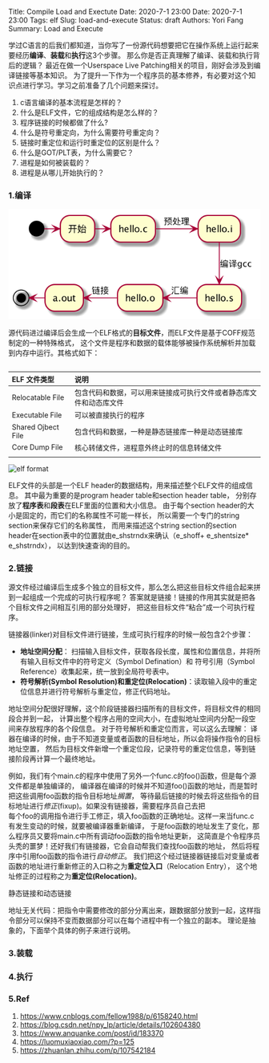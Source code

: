 Title:  Compile Load and Exectute
Date: 2020-7-1 23:00
Date: 2020-7-1 23:00
Tags: elf
Slug: load-and-execute
Status: draft
Authors: Yori Fang
Summary: Load and Execute

学过C语言的后我们都知道，当你写了一份源代码想要把它在操作系统上运行起来要经历**编译**、**装载**和**执行**这3个步骤。
那么你是否正真理解了编译、装载和执行背后的逻辑？
最近在做一个Userspace Live Patching相关的项目，刚好会涉及到编译链接等基本知识。
为了提升一下作为一个程序员的基本修养，有必要对这个知识点进行学习。学习之前准备了几个问题来探讨。

1. c语言编译的基本流程是怎样的？
2. 什么是ELF文件，它的组成结构是怎么样的？
3. 程序链接的时候都做了什么?
4. 什么是符号重定向，为什么需要符号重定向？
5. 链接时重定位和运行时重定位的区别是什么？
6. 什么是GOT/PLT表，为什么需要它？
7. 进程是如何被装载的？
8. 进程是从哪儿开始执行的？

### 1.编译

![comiple load and execute](../images/compile-load-and-store.png)

源代码进过编译后会生成一个ELF格式的**目标文件**，而ELF文件是基于COFF规范制定的一种特殊格式，
这个文件是程序和数据的载体能够被操作系统解析并加载到内存中运行。其格式如下：


```bash

```


| ELF 文件类型       | 说明                                                               |
| :----------------- | :----------------------------------------------------------------- |
| Relocatable File   | 包含代码和数据，可以用来链接成可执行文件或者静态库文件和动态库文件 |
| Executable File    | 可以被直接执行的程序                                               |
| Shared Ojbect File | 包含代码和数据，一种是静态链接库一种是动态链接库                   |
| Core Dump File     | 核心转储文件，进程意外终止时的信息转储文件                         |
|                    |



![elf format](http://luomuxiaoxiao.com/wp-content/uploads/2018/10/cs01-elf.png)

ELF文件的头部是一个ELF header的数据结构，用来描述整个ELF文件的组成信息。
其中最为重要的是program header table和section header table，
分别存放了**程序表**和**段表**在ELF里面的位置和大小信息。
由于每个section header的大小是固定的，而它们的名称属性不可能一样长，
所以需要一个专门的string section来保存它们的名称属性，
而用来描述这个string section的section header在section表中的位置就由e_shstrndx来确认（e_shoff+ e_shentsize* e_shstrndx），
以达到快速查询的目的。


### 2.链接

源文件经过编译后生成多个独立的目标文件，那么怎么把这些目标文件组合起来拼到一起组成一个完成的可执行程序呢？
答案就是链接！链接的作用其实就是把各个目标文件之间相互引用的部分处理好，
把这些目标文件“粘合”成一个可执行程序。

链接器(linker)对目标文件进行链接，生成可执行程序的时候一般包含2个步骤：

* **地址空间分配**： 扫描输入目标文件，获取各段长度，属性和位置信息，并将所有输入目标文件中的符号定义（Symbol Defination）和
  符号引用（Symbol Reference）收集起来，统一放到全局符号表中。
* **符号解析(Symbol Resolution)和重定位(Relocation)**：读取输入段中的重定位信息并进行符号解析与重定位，修正代码地址。

地址空间分配很好理解，这个阶段链接器扫描所有的目标文件，将目标文件的相同段合并到一起，
计算出整个程序占用的空间大小，在虚拟地址空间内分配一段空间来存放程序的各个段信息。
对于符号解析和重定位而言，可以这么去理解：
译器在编译的时候，由于不知道变量或者函数的目标地址，所以会将操作指令的目标地址空置，
然后为目标文件新增一个重定位段，记录符号的重定位信息，等到链接阶段再计算一个最终地址。

例如，我们有个main.c的程序中使用了另外一个func.c的foo()函数，但是每个源文件都是单独编译的，
编译器在编译的时候并不知道foo()函数的地址，而是暂时把这些调用foo函数的指令目标地址*搁置*，
等待最后链接的时候去将这些指令的目标地址进行*修正*(fixup)。如果没有链接器，需要程序员自己去把   
每个foo的调用指令进行手工修正，填入foo函数的正确地址。这样一来当func.c有发生变动的时候，就要被编译器重新编译，
于是foo函数的地址发生了变化，那么程序员又要将main.c中所有调动foo函数的指令地址更新，
这简直是个令程序员头秃的噩梦！还好我们有链接器，它会自动帮我们查找foo函数的地址，
然后将程序中引用foo函数的指令进行*自动修正*。
我们把这个经过链接器链接后对变量或者函数的地址进行重新修正的入口称之为**重定位入口**（Relocation Entry），
这个地址修正的过程称之为**重定位(Relocation)**。

静态链接和动态链接

地址无关代码：把指令中需要修改的部分分离出来，跟数据部分放到一起，这样指令部分可以保持不变而数据部分可以在每个进程中有一个独立的副本。
理论是抽象的，下面举个具体的例子来进行说明。


### 3.装载


### 4.执行




### 5.Ref

1. https://www.cnblogs.com/fellow1988/p/6158240.html
2. https://blog.csdn.net/npy_lp/article/details/102604380
3. https://www.anquanke.com/post/id/183370
4. https://luomuxiaoxiao.com/?p=125
5. https://zhuanlan.zhihu.com/p/107542184